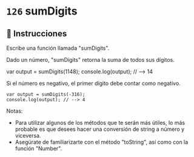 # `126` sumDigits

## 📝 Instrucciones

Escribe una función llamada "sumDigits".

Dado un número, "sumDigits" retorna la suma de todos sus dígitos.

var output = sumDigits(1148);
console.log(output); // --> 14

Si el número es negativo, el primer dígito debe contar como negativo.

```Js
var output = sumDigits(-316);
console.log(output); // --> 4
```

Notas:
* Para utilizar algunos de los métodos que te serán más útiles, lo más probable es que desees hacer una conversión de string a número y viceversa.
* Asegúrate de familiarizarte con el método "toString", así como con la función "Number".